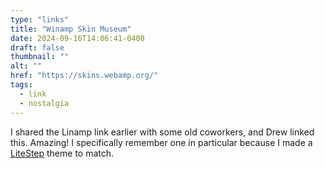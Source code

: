 ```yaml
---
type: "links"
title: "Winamp Skin Museum"
date: 2024-09-16T14:06:41-0400
draft: false
thumbnail: ""
alt: ""
href: "https://skins.webamp.org/"
tags:
  - link
  - nostalgia
---
```


I shared the Linamp link earlier with some old coworkers, and Drew linked this. Amazing! I specifically remember one in particular because I made a [LiteStep](http://litestep.net/) theme to match.
